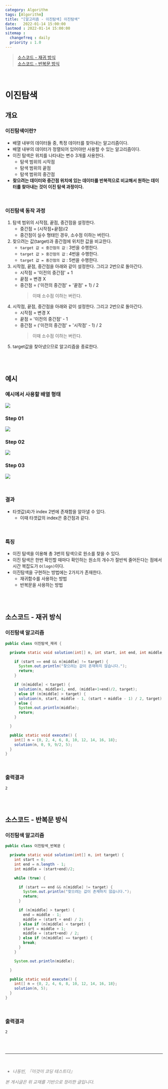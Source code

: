 ```yaml
---
category: Algorithm
tags: [Algorithm]
title: "[알고리즘 - 이진탐색] 이진탐색"
date:   2022-01-14 15:00:00 
lastmod : 2022-01-14 15:00:00
sitemap :
  changefreq : daily
  priority : 1.0
---
```


> [소스코드 - 재귀 방식](https://github.com/TaegyunWoo/algorithm-study/blob/main/src/main/java/binarysearch/%EC%9D%B4%EC%A7%84%ED%83%90%EC%83%89_%EC%9E%AC%EA%B7%80.java)  
[소스코드 - 반복문 방식](https://github.com/TaegyunWoo/algorithm-study/blob/main/src/main/java/binarysearch/%EC%9D%B4%EC%A7%84%ED%83%90%EC%83%89_%EB%B0%98%EB%B3%B5%EB%AC%B8.java)

<br/>

# 이진탐색
## 개요
### 이진탐색이란?
- 배열 내부의 데이터들 중, 특정 데이터를 찾아내는 알고리즘이다.
- 배열 내부의 데이터가 정렬되어 있어야만 사용할 수 있는 알고리즘이다.
- 이진 탐색은 위치를 나타내는 변수 3개를 사용한다.
  - 탐색 범위의 시작점
  - 탐색 범위의 끝점
  - 탐색 범위의 중간점
- **찾으려는 데이터와 중간점 위치에 있는 데이터를 반복적으로 비교해서 원하는 데이터를 찾아내는 것이 이진 탐색 과정이다.**

<br/>

### 이진탐색 동작 과정
1. 탐색 범위의 시작점, 끝점, 중간점을 설정한다.
    - 중간점 = (시작점+끝점)/2
    - 중간점이 실수 형태인 경우, 소수점 이하는 버린다.
2. 찾으려는 값(target)과 중간점에 위치한 값을 비교한다.
    - `target 값 < 중간점의 값` : 3번을 수행한다.
    - `target 값 > 중간점의 값` : 4번을 수행한다.
    - `target 값 = 중간점의 값` : 5번을 수행한다.
3. 시작점, 끝점, 중간점을 아래와 같이 설정한다. 그리고 2번으로 돌아간다.
    - 시작점 = '이전의 중간점' + 1
    - 끝점 = 변경 X
    - 중간점 = ('이전의 중간점' + '끝점' + 1) / 2
        > 이때 소수점 이하는 버린다.
4. 시작점, 끝점, 중간점을 아래와 같이 설정한다. 그리고 2번으로 돌아간다.
    - 시작점 = 변경 X
    - 끝점 = '이전의 중간점' - 1
    - 중간점 = ('이전의 중간점' + '시작점' - 1) / 2
      > 이때 소수점 이하는 버린다.
5. target값을 찾아냈으므로 알고리즘을 종료한다.

<br/><br/>

## 예시
### 예시에서 사용할 배열 형태
![](/assets/img/2022-01-14-ALGORITHM_BinarySearch_Basic/Untitled01.jpg)

### Step 01
![](/assets/img/2022-01-14-ALGORITHM_BinarySearch_Basic/Untitled02.jpg)

### Step 02
![](/assets/img/2022-01-14-ALGORITHM_BinarySearch_Basic/Untitled03.jpg)

### Step 03
![](/assets/img/2022-01-14-ALGORITHM_BinarySearch_Basic/Untitled04.jpg)

<br/>

### 결과
- 타겟값(4)가 index 2번에 존재함을 알아낼 수 있다.
  - 이때 타겟값의 index은 중간점과 같다.

<br/>

### 특징
- 이진 탐색을 이용해 총 3번의 탐색으로 원소를 찾을 수 있다.
- 이진 탐색은 한번 확인할 때마다 확인하는 원소의 개수가 절반씩 줄어든다는 점에서 시간 복잡도가 `O(logn)`이다.
- 이진탐색을 구현하는 방법에는 2가지가 존재한다.
  - 재귀함수를 사용하는 방법
  - 반복문을 사용하는 방법

<br/><br/>

## 소스코드 - 재귀 방식
### 이진탐색 알고리즘
```java
public class 이진탐색_재귀 {

  private static void solution(int[] n, int start, int end, int middle, int target) {

    if (start == end && n[middle] != target) {
      System.out.println("찾으려는 값이 존재하지 않습니다.");
      return;
    }

    if (n[middle] < target) {
      solution(n, middle+1, end, (middle+1+end)/2, target);
    } else if (n[middle] > target) {
      solution(n, start, middle - 1, (start + middle - 1) / 2, target);
    } else {
      System.out.println(middle);
      return;
    }

  }

  public static void execute() {
    int[] n = {0, 2, 4, 6, 8, 10, 12, 14, 16, 18};
    solution(n, 0, 9, 9/2, 5);
  }
}

```

<br/>

### 출력결과
```text
2
```

<br/><br/>

## 소스코드 - 반복문 방식
### 이진탐색 알고리즘
```java
public class 이진탐색_반복문 {

  private static void solution(int[] n, int target) {
    int start = 0;
    int end = n.length - 1;
    int middle = (start+end)/2;

    while (true) {

      if (start == end && n[middle] != target) {
        System.out.println("찾으려는 값이 존재하지 않습니다.");
        return;
      }

      if (n[middle] > target) {
        end = middle - 1;
        middle = (start + end) / 2;
      } else if (n[middle] < target) {
        start = middle + 1;
        middle = (start+end) / 2;
      } else if (n[middle] == target) {
        break;
      }
    }

    System.out.println(middle);

  }

  public static void execute() {
    int[] n = {0, 2, 4, 6, 8, 10, 12, 14, 16, 18};
    solution(n, 5);
  }
}

```

<br/>

### 출력결과
```text
2
```

<br><br>

---

<br>
<div style="font-style: italic;color: gray;">
  <ul>
    <li>나동빈, 『이것이 코딩 테스트다』</li>
  </ul>
  본 게시글은 위 교재를 기반으로 정리한 글입니다.
</div>